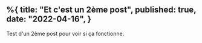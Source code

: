 %{
    title: "Et c'est un 2ème post",
    published: true,
    date: "2022-04-16",
}
---

Test d'un 2ème post pour voir si ça fonctionne.
